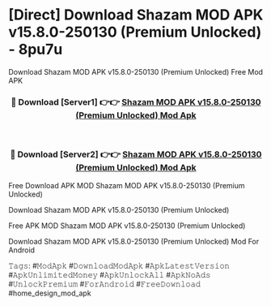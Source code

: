 # [Direct] Download Shazam MOD APK v15.8.0-250130 (Premium Unlocked) - 8pu7u
Download Shazam MOD APK v15.8.0-250130 (Premium Unlocked) Free Mod APK

<div align="center">
<h3>🔴 Download [Server1] 👉👉 <a href="https://apk-comot.site?title=Shazam_MOD_APK_v15.8.0-250130_(Premium_Unlocked)">Shazam MOD APK v15.8.0-250130 (Premium Unlocked) Mod Apk</a></h3><br>

<h3>🔴 Download [Server2] 👉👉 <a href="https://apk-comot.site?title=Shazam_MOD_APK_v15.8.0-250130_(Premium_Unlocked)">Shazam MOD APK v15.8.0-250130 (Premium Unlocked) Mod Apk</a></h3>
</div>


Free Download APK MOD Shazam MOD APK v15.8.0-250130 (Premium Unlocked)

Download Shazam MOD APK v15.8.0-250130 (Premium Unlocked) 

Free APK MOD Shazam MOD APK v15.8.0-250130 (Premium Unlocked) 

Download Shazam MOD APK v15.8.0-250130 (Premium Unlocked) Mod For Android

𝚃𝚊𝚐𝚜: #𝙼𝚘𝚍𝙰𝚙𝚔 #𝙳𝚘𝚠𝚗𝚕𝚘𝚊𝚍𝙼𝚘𝚍𝙰𝚙𝚔 #𝙰𝚙𝚔𝙻𝚊𝚝𝚎𝚜𝚝𝚅𝚎𝚛𝚜𝚒𝚘𝚗 #𝙰𝚙𝚔𝚄𝚗𝚕𝚒𝚖𝚒𝚝𝚎𝚍𝙼𝚘𝚗𝚎𝚢 #𝙰𝚙𝚔𝚄𝚗𝚕𝚘𝚌𝚔𝙰𝚕𝚕 #𝙰𝚙𝚔𝙽𝚘𝙰𝚍𝚜 #𝚄𝚗𝚕𝚘𝚌𝚔𝙿𝚛𝚎𝚖𝚒𝚞𝚖 #𝙵𝚘𝚛𝙰𝚗𝚍𝚛𝚘𝚒𝚍 #𝙵𝚛𝚎𝚎𝙳𝚘𝚠𝚗𝚕𝚘𝚊𝚍 #home_design_mod_apk